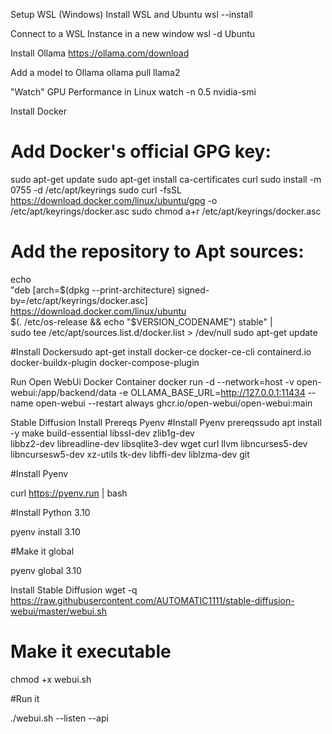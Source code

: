 Setup WSL (Windows)
Install WSL and Ubuntu
wsl --install

Connect to a WSL Instance in a new window
wsl -d Ubuntu

Install Ollama
https://ollama.com/download

Add a model to Ollama
ollama pull llama2

 

"Watch" GPU Performance in Linux
watch -n 0.5 nvidia-smi

 

Install Docker
# Add Docker's official GPG key:
sudo apt-get update
sudo apt-get install ca-certificates curl
sudo install -m 0755 -d /etc/apt/keyrings
sudo curl -fsSL https://download.docker.com/linux/ubuntu/gpg -o /etc/apt/keyrings/docker.asc
sudo chmod a+r /etc/apt/keyrings/docker.asc

# Add the repository to Apt sources:
echo \
"deb [arch=$(dpkg --print-architecture) signed-by=/etc/apt/keyrings/docker.asc] https://download.docker.com/linux/ubuntu \
$(. /etc/os-release && echo "$VERSION_CODENAME") stable" | \
sudo tee /etc/apt/sources.list.d/docker.list > /dev/null
sudo apt-get update

#Install Dockersudo apt-get install docker-ce docker-ce-cli containerd.io docker-buildx-plugin docker-compose-plugin

Run Open WebUi Docker Container
docker run -d --network=host -v open-webui:/app/backend/data -e OLLAMA_BASE_URL=http://127.0.0.1:11434 --name open-webui --restart always ghcr.io/open-webui/open-webui:main

 

Stable Diffusion Install
Prereqs
Pyenv
#Install Pyenv prereqssudo apt install -y make build-essential libssl-dev zlib1g-dev \
libbz2-dev libreadline-dev libsqlite3-dev wget curl llvm libncurses5-dev \
libncursesw5-dev xz-utils tk-dev libffi-dev liblzma-dev git

#Install Pyenv

curl https://pyenv.run | bash

#Install Python 3.10

pyenv install 3.10

#Make it global

pyenv global 3.10

 

Install Stable Diffusion
wget -q https://raw.githubusercontent.com/AUTOMATIC1111/stable-diffusion-webui/master/webui.sh

# Make it executable

chmod +x webui.sh

#Run it

./webui.sh --listen --api
